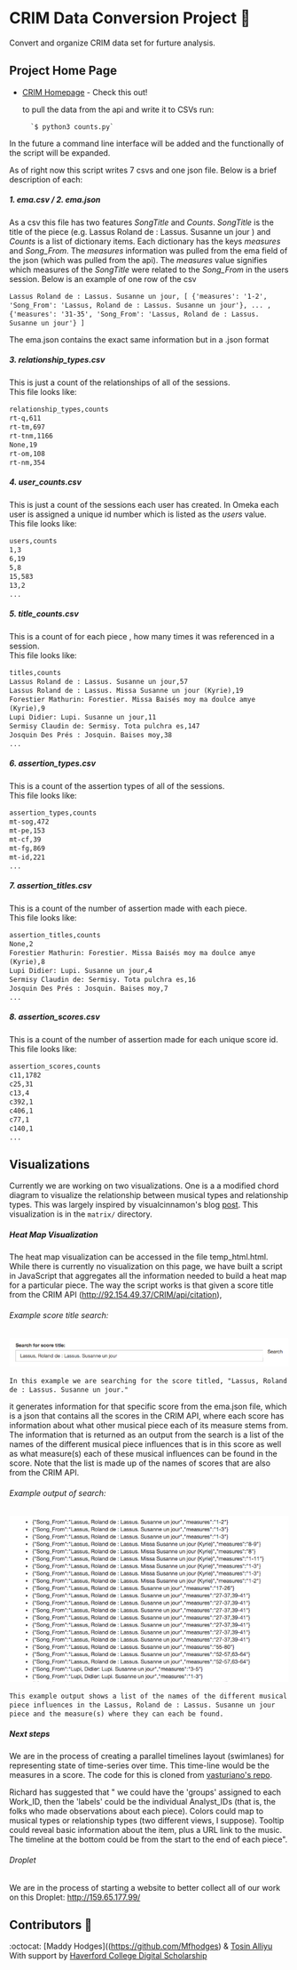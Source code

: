 # CRIM Data Conversion Project :musical_score:

Convert and organize CRIM data set for furture analysis.

## Project Home Page

* [CRIM Homepage](https://sites.google.com/a/haverford.edu/crim-project/) - Check this out!

	to pull the data from the api and write it to CSVs run:

		`$ python3 counts.py`  

In the future a command line interface will be added and the functionally of the script will be expanded.

As of right now this script writes 7 csvs and one json file. Below is a brief description of each:

##### 1. ema.csv / 2. ema.json
As a csv this file has two features *SongTitle* and *Counts*. *SongTitle* is the title of the piece (e.g. Lassus Roland de : Lassus. Susanne un jour ) and *Counts* is a list of dictionary items. Each dictionary has the keys *measures* and *Song_From*. The *measures* information was pulled from the ema field of the json (which was pulled from the api). The *measures* value signifies which measures of the *SongTitle* were related to the *Song_From* in the users session. Below is an example of one row of the csv  

```
Lassus Roland de : Lassus. Susanne un jour, [ {'measures': '1-2', 'Song_From': 'Lassus, Roland de : Lassus. Susanne un jour'}, ... , {'measures': '31-35', 'Song_From': 'Lassus, Roland de : Lassus. Susanne un jour'} ]
```

The ema.json contains the exact same information but in a .json format

##### 3. relationship_types.csv  
This is just a count of the relationships of all of the sessions.   
This file looks like:
```
relationship_types,counts
rt-q,611
rt-tm,697
rt-tnm,1166
None,19
rt-om,108
rt-nm,354
```
##### 4. user_counts.csv
This is just a count of the sessions each user has created. In Omeka each user is assigned a unique id number which is listed as the *users* value.  
 This file looks like:
```
users,counts
1,3
6,19
5,8
15,583
13,2
...
```

##### 5. title_counts.csv
This is a count of for each piece , how many times it was referenced in a session.   
This file looks like:

```
titles,counts
Lassus Roland de : Lassus. Susanne un jour,57
Lassus Roland de : Lassus. Missa Susanne un jour (Kyrie),19
Forestier Mathurin: Forestier. Missa Baisés moy ma doulce amye (Kyrie),9
Lupi Didier: Lupi. Susanne un jour,11
Sermisy Claudin de: Sermisy. Tota pulchra es,147
Josquin Des Prés : Josquin. Baises moy,38
...
```
##### 6. assertion_types.csv
This is a count of the assertion types of all of the sessions.   
This file looks like:
```
assertion_types,counts
mt-sog,472
mt-pe,153
mt-cf,39
mt-fg,869
mt-id,221
...
```
##### 7. assertion_titles.csv
This is a count of the number of assertion made with each piece.   
This file looks like:
```
assertion_titles,counts
None,2
Forestier Mathurin: Forestier. Missa Baisés moy ma doulce amye (Kyrie),8
Lupi Didier: Lupi. Susanne un jour,4
Sermisy Claudin de: Sermisy. Tota pulchra es,16
Josquin Des Prés : Josquin. Baises moy,7
...
```

##### 8. assertion_scores.csv
This is a count of the number of assertion made for each unique score id.   
This file looks like:

```
assertion_scores,counts
c11,1782
c25,31
c13,4
c392,1
c406,1
c77,1
c140,1
...
```

## Visualizations
Currently we are working on two visualizations.
	One is a a modified chord diagram to visualize the relationship between musical types and relationship types. This was largely inspired by visualcinnamon's blog [post](https://www.visualcinnamon.com/2015/08/stretched-chord.html). This visualization is in the `matrix/` directory.

##### Heat Map Visualization
The heat map visualization can be accessed in the file temp_html.html. While there is currently no visualization on this page, we have built a script in JavaScript that aggregates all the information needed to build a heat map for a particular piece. The way the script works is that given a score title from the CRIM API (http://92.154.49.37/CRIM/api/citation),

###### Example score title search:
![Example score title search]( readme_images/temp_html_input.png)

```
In this example we are searching for the score titled, "Lassus, Roland de : Lassus. Susanne un jour."
```

it generates information for that specific score from the ema.json file, which is a json that contains all the scores in the CRIM API, where each score has information about what other musical piece each of its measure stems from. The information that is returned as an output from the search is a list of the names of the different musical piece influences that is in this score as well as what measure(s) each of these musical influences can be found in the score. Note that the list is made up of the names of scores that are also from the CRIM API.

###### Example output of search:
![Example output of search]( readme_images/temp_html_output.png "In this example output...")

```
This example output shows a list of the names of the different musical piece influences in the Lassus, Roland de : Lassus. Susanne un jour piece and the measure(s) where they can each be found.
```

##### Next steps
We are in the process of creating a parallel timelines layout (swimlanes) for representing state of time-series over time. This time-line would be the measures in a score. The code for this is cloned from [vasturiano's repo](https://github.com/vasturiano/timelines-chart).

Richard has suggested that " we could have the 'groups' assigned to each Work_ID, then the 'labels' could be the individual Analyst_IDs (that is, the folks who made observations about each piece).  Colors could map to musical types or relationship types (two different views, I suppose).  Tooltip could reveal basic information about the item, plus a URL link to the music.  The timeline at the bottom could be from the start to the end of each piece".

###### Droplet
We are in the process of starting a website to better collect all of our work on this Droplet: http://159.65.177.99/





## Contributors :tada:

:octocat: [Maddy Hodges]((https://github.com/Mfhodges) & [Tosin Alliyu](https://github.com/TA2018)  
With support by [Haverford College Digital Scholarship](https://github.com/hcdigitalscholarship)
